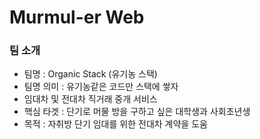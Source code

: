 # Murmul-er Web
### 팀 소개
- 팀명 : Organic Stack (유기농 스택)
- 팀명 의미 : 유기농같은 코드만 스택에 쌓자
- 임대차 및 전대차 직거래 중개 서비스
- 핵심 타겟 : 단기로 머물 방을 구하고 싶은 대학생과 사회초년생
- 목적 : 자취방 단기 임대를 위한 전대차 계약을 도움
